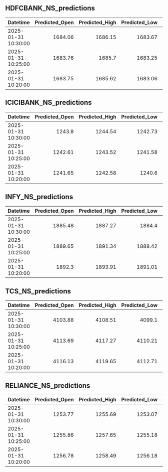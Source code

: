 ## HDFCBANK_NS_predictions
| Datetime            |   Predicted_Open |   Predicted_High |   Predicted_Low |   Predicted_Close |   Predicted_Volume |
|:--------------------|-----------------:|-----------------:|----------------:|------------------:|-------------------:|
| 2025-01-31 10:30:00 |          1684.06 |          1686.15 |         1683.67 |           1685.19 |            76279.6 |
| 2025-01-31 10:25:00 |          1683.76 |          1685.7  |         1683.25 |           1684.75 |            75998.8 |
| 2025-01-31 10:20:00 |          1683.75 |          1685.62 |         1683.06 |           1684.56 |            79780.8 |

## ICICIBANK_NS_predictions
| Datetime            |   Predicted_Open |   Predicted_High |   Predicted_Low |   Predicted_Close |   Predicted_Volume |
|:--------------------|-----------------:|-----------------:|----------------:|------------------:|-------------------:|
| 2025-01-31 10:30:00 |          1243.8  |          1244.54 |         1242.73 |           1244.13 |            60242.7 |
| 2025-01-31 10:25:00 |          1242.61 |          1243.52 |         1241.58 |           1243.11 |            58025.2 |
| 2025-01-31 10:20:00 |          1241.65 |          1242.58 |         1240.6  |           1242.22 |            57337.3 |

## INFY_NS_predictions
| Datetime            |   Predicted_Open |   Predicted_High |   Predicted_Low |   Predicted_Close |   Predicted_Volume |
|:--------------------|-----------------:|-----------------:|----------------:|------------------:|-------------------:|
| 2025-01-31 10:30:00 |          1885.48 |          1887.27 |         1884.4  |           1885.28 |            34917.8 |
| 2025-01-31 10:25:00 |          1889.65 |          1891.34 |         1888.42 |           1889.68 |            38705.9 |
| 2025-01-31 10:20:00 |          1892.3  |          1893.91 |         1891.01 |           1892.76 |            44665.2 |

## TCS_NS_predictions
| Datetime            |   Predicted_Open |   Predicted_High |   Predicted_Low |   Predicted_Close |   Predicted_Volume |
|:--------------------|-----------------:|-----------------:|----------------:|------------------:|-------------------:|
| 2025-01-31 10:30:00 |          4103.88 |          4108.51 |         4099.1  |           4103.38 |            18038.9 |
| 2025-01-31 10:25:00 |          4113.69 |          4117.27 |         4110.21 |           4112.9  |            14935.6 |
| 2025-01-31 10:20:00 |          4116.13 |          4119.65 |         4112.71 |           4115.39 |            16210.9 |

## RELIANCE_NS_predictions
| Datetime            |   Predicted_Open |   Predicted_High |   Predicted_Low |   Predicted_Close |   Predicted_Volume |
|:--------------------|-----------------:|-----------------:|----------------:|------------------:|-------------------:|
| 2025-01-31 10:30:00 |          1253.77 |          1255.69 |         1253.07 |           1254.39 |             120378 |
| 2025-01-31 10:25:00 |          1255.86 |          1257.65 |         1255.18 |           1256.35 |             127534 |
| 2025-01-31 10:20:00 |          1256.78 |          1258.49 |         1256.18 |           1257.24 |             132322 |

